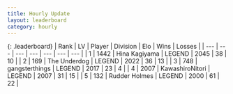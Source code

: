 ```yaml
---
title: Hourly Update
layout: leaderboard
category: hourly
---
```


{: .leaderboard}
| Rank | LV | Player | Division | Elo | Wins | Losses |
| --- | --- | --- | --- | --- | --- | --- |
| <span data-change="0">1</span> | 1442 | <span title="ID: 315148">Hina Kagiyama</span> | LEGEND | <span data-change="0">2045</span> | <span data-change="0">38</span> | <span data-change="0">10</span> |
| <span data-change="0">2</span> | 169 | <span title="ID: 514789">The Underdog</span> | LEGEND | <span data-change="0">2022</span> | <span data-change="0">36</span> | <span data-change="0">13</span> |
| <span data-change="0">3</span> | 748 | <span title="ID: 92077">gangsterthings</span> | LEGEND | <span data-change="0">2017</span> | <span data-change="0">23</span> | <span data-change="0">4</span> |
| <span data-change="0">4</span> | 2007 | <span title="ID: 164871">KawashiroNitori</span> | LEGEND | <span data-change="0">2007</span> | <span data-change="0">31</span> | <span data-change="0">15</span> |
| <span data-change="0">5</span> | 132 | <span title="ID: 219412">Rudder Holmes</span> | LEGEND | <span data-change="0">2000</span> | <span data-change="0">61</span> | <span data-change="0">22</span> |